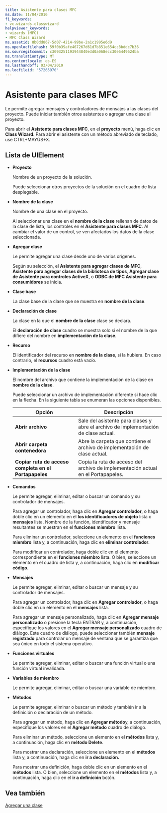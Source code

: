 ```yaml
---
title: Asistente para clases MFC
ms.date: 11/04/2016
f1_keywords:
- vc.wizards.classwizard
helpviewer_keywords:
- wizards (MFC)
- MFC Class Wizard
ms.assetid: 8b0dd867-5d07-4214-99be-2a1c1995e6d9
ms.openlocfilehash: 59f0b39afe467267d61d7b851e654cc8bddc7b36
ms.sourcegitcommit: c3093251193944840e3d0a068ecc30e6449624ba
ms.translationtype: MT
ms.contentlocale: es-ES
ms.lasthandoff: 03/04/2019
ms.locfileid: "57265970"
---
```

# <a name="mfc-class-wizard"></a>Asistente para clases MFC

Le permite agregar mensajes y controladores de mensajes a las clases del proyecto. Puede iniciar también otros asistentes o agregar una clase al proyecto.

Para abrir el **Asistente para clases MFC**, en el **proyecto** menú, haga clic en **Class Wizard**. Para abrir el asistente con un método abreviado de teclado, use CTRL+MAYÚS+X.

## <a name="uielement-list"></a>Lista de UIElement

- **Proyecto**

   Nombre de un proyecto de la solución.

   Puede seleccionar otros proyectos de la solución en el cuadro de lista desplegable.

- **Nombre de la clase**

   Nombre de una clase en el proyecto.

   Al seleccionar una clase en el **nombre de la clase** rellenan de datos de la clase de lista, los controles en el **Asistente para clases MFC**. Al cambiar el valor de un control, se ven afectados los datos de la clase seleccionada.

- **Agregar clase**

   Le permite agregar una clase desde uno de varios orígenes.

   Según su selección, el **Asistente para agregar clases de MFC**, **Asistente para agregar clases de la biblioteca de tipos**, **Agregar clase de Asistente para controles ActiveX**, o **ODBC de MFC Asistente para consumidores** se inicia.

- **Clase base**

   La clase base de la clase que se muestra en **nombre de la clase**.

- **Declaración de clase**

   La clase en la que el **nombre de la clase** clase se declara.

   El **declaración de clase** cuadro se muestra solo si el nombre de la que difiere del nombre en **implementación de la clase**.

- **Recurso**

   El identificador del recurso en **nombre de la clase**, si la hubiera. En caso contrario, el **recursos** cuadro está vacío.

- **Implementación de la clase**

   El nombre del archivo que contiene la implementación de la clase en **nombre de la clase**.

   Puede seleccionar un archivo de implementación diferente si hace clic en la flecha. En la siguiente tabla se enumeran las opciones disponibles.

   |Opción|Descripción|
   |------------|-----------------|
   |**Abrir archivo**|Sale del asistente para clases y abre el archivo de implementación de clase actual.|
   |**Abrir carpeta contenedora**|Abre la carpeta que contiene el archivo de implementación de clase actual.|
   |**Copiar ruta de acceso completa en el Portapapeles**|Copia la ruta de acceso del archivo de implementación actual en el Portapapeles.|

- **Comandos**

   Le permite agregar, eliminar, editar o buscar un comando y su controlador de mensajes.

   Para agregar un controlador, haga clic en **Agregar controlador**, o haga doble clic en un elemento en el **los identificadores de objeto** lista o **mensajes** lista. Nombre de la función, identificador y mensaje resultantes se muestran en el **funciones miembro** lista.

   Para eliminar un controlador, seleccione un elemento en el **funciones miembro** lista y, a continuación, haga clic en **eliminar controlador**.

   Para modificar un controlador, haga doble clic en el elemento correspondiente en el **funciones miembro** lista. O bien, seleccione un elemento en el cuadro de lista y, a continuación, haga clic en **modificar código**.

- **Mensajes**

   Le permite agregar, eliminar, editar o buscar un mensaje y su controlador de mensajes.

   Para agregar un controlador, haga clic en **Agregar controlador**, o haga doble clic en un elemento en el **mensajes** lista.

   Para agregar un mensaje personalizado, haga clic en **Agregar mensaje personalizado** o presione la tecla ENTRAR y, a continuación, especifique los valores en el **Agregar mensaje personalizado** cuadro de diálogo. Este cuadro de diálogo, puede seleccionar también **mensaje registrado** para controlar un mensaje de ventana que se garantiza que sea único en todo el sistema operativo.

- **Funciones virtuales**

   Le permite agregar, eliminar, editar o buscar una función virtual o una función virtual invalidada.

- **Variables de miembro**

   Le permite agregar, eliminar, editar o buscar una variable de miembro.

- **Métodos**

   Le permite agregar, eliminar o buscar un método y también ir a la definición o declaración de un método.

   Para agregar un método, haga clic en **Agregar método**y, a continuación, especifique los valores en el **Agregar método** cuadro de diálogo.

   Para eliminar un método, seleccione un elemento en el **métodos** lista y, a continuación, haga clic en **método Delete**.

   Para mostrar una declaración, seleccione un elemento en el **métodos** lista y, a continuación, haga clic en **ir a declaración.**

   Para mostrar una definición, haga doble clic en un elemento en el **métodos** lista. O bien, seleccione un elemento en el **métodos** lista y, a continuación, haga clic en el **ir a definición** botón.

## <a name="see-also"></a>Vea también

[Agregar una clase](../../ide/adding-a-class-visual-cpp.md)
